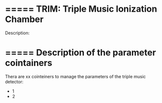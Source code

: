 =====
TRIM: Triple Music Ionization Chamber
=====

Description:

=====
Description of the parameter cointainers
=====

Thera are xx cointeiners to manage the parameters of the triple music detector:
- 1
- 2
